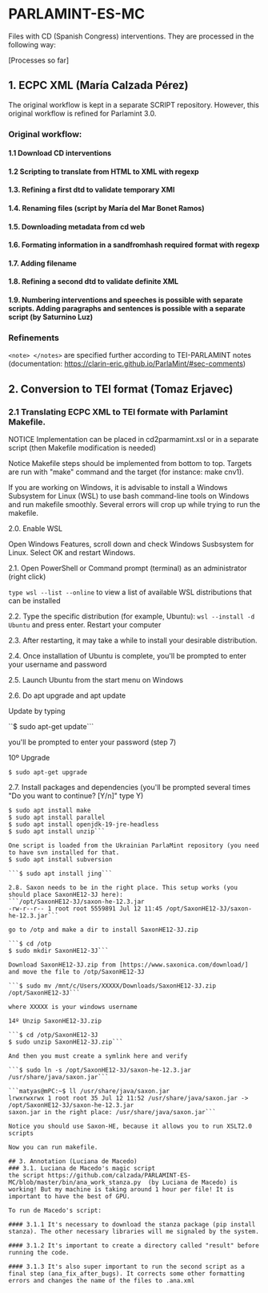# PARLAMINT-ES-MC

Files with CD (Spanish Congress) interventions. They are processed in the following way:

[Processes so far]

## 1. ECPC XML (María Calzada Pérez)
The original workflow is kept in a separate SCRIPT repository. However, this original workflow is refined for Parlamint 3.0. 

### Original workflow:
#### 1.1 Download CD interventions
#### 1.2 Scripting to translate from HTML to XML with regexp
#### 1.3. Refining a first dtd to validate temporary XMl
#### 1.4. Renaming files  (script by María del Mar Bonet Ramos)
#### 1.5. Downloading metadata from cd web
#### 1.6. Formating information in a sandfromhash required format with regexp
#### 1.7. Adding filename
#### 1.8. Refining a second dtd to validate definite XML
#### 1.9. Numbering interventions and speeches is possible with separate scripts. Adding paragraphs and sentences is possible with a separate script (by Saturnino Luz) 

### Refinements
```<note> </notes>``` are specified further according to TEI-PARLAMINT notes (documentation: https://clarin-eric.github.io/ParlaMint/#sec-comments)


## 2. Conversion to TEI format (Tomaz Erjavec)

### 2.1 Translating ECPC XML to TEI formate with Parlamint Makefile.

NOTICE Implementation can be placed in cd2parmamint.xsl or in a separate script (then Makefile modification is needed)

Notice Makefile steps should be implemented from bottom to top. Targets are run with "make" command and the target (for instance: make cnv1).

If you are working on Windows, it is advisable to install a Windows Subsystem for Linux (WSL) to use bash command-line tools on Windows and run makefile smoothly. Several errors will crop up while trying to run the makefile.

2.0. Enable WSL

Open Windows Features, scroll down and check Windows Susbsystem for Linux. Select OK and restart Windows.

2.1. Open PowerShell or Command prompt (terminal) as an administrator (right click)

```type wsl --list --online``` to view a list of available WSL distributions that can be installed

2.2. Type the specific distribution (for example, Ubuntu): ```wsl --install -d Ubuntu``` and press enter. Restart your computer

2.3. After restarting, it may take a while to install your desirable distribution.

2.4. Once installation of Ubuntu is complete, you'll be prompted to enter your username and password

2.5. Launch Ubuntu from the start menu on Windows

2.6. Do apt upgrade and apt update

Update by typing

``$ sudo apt-get update```

you'll be prompted to enter your password (step 7)

10º Upgrade

```$ sudo apt-get upgrade```

2.7. Install packages and dependencies (you'll be prompted several times "Do you want to continue? [Y/n]"
type Y)

```$ sudo apt install moreutils
$ sudo apt install make
$ sudo apt install parallel
$ sudo apt install openjdk-19-jre-headless
$ sudo apt install unzip```

One script is loaded from the Ukrainian ParlaMint repository (you need to have svn installed for that.
$ sudo apt install subversion

```$ sudo apt install jing```

2.8. Saxon needs to be in the right place. This setup works (you should place SaxonHE12-3J here):
```/opt/SaxonHE12-3J/saxon-he-12.3.jar
-rw-r--r-- 1 root root 5559891 Jul 12 11:45 /opt/SaxonHE12-3J/saxon-he-12.3.jar```

go to /otp and make a dir to install SaxonHE12-3J.zip

```$ cd /otp
$ sudo mkdir SaxonHE12-3J```

Download SaxonHE12-3J.zip from [https://www.saxonica.com/download/] and move the file to /otp/SaxonHE12-3J

```$ sudo mv /mnt/c/Users/XXXXX/Downloads/SaxonHE12-3J.zip /opt/SaxonHE12-3J```

where XXXXX is your windows username

14º Unzip SaxonHE12-3J.zip

```$ cd /otp/SaxonHE12-3J
$ sudo unzip SaxonHE12-3J.zip```

And then you must create a symlink here and verify

```$ sudo ln -s /opt/SaxonHE12-3J/saxon-he-12.3.jar /usr/share/java/saxon.jar```

```matyas@mPC:~$ ll /usr/share/java/saxon.jar
lrwxrwxrwx 1 root root 35 Jul 12 11:52 /usr/share/java/saxon.jar -> /opt/SaxonHE12-3J/saxon-he-12.3.jar
saxon.jar in the right place: /usr/share/java/saxon.jar```

Notice you should use Saxon-HE, because it allows you to run XSLT2.0 scripts

Now you can run makefile.

## 3. Annotation (Luciana de Macedo)
### 3.1. Luciana de Macedo's magic script
the script https://github.com/calzada/PARLAMINT-ES-MC/blob/master/bin/ana_work_stanza.py  (by Luciana de Macedo) is working! But my machine is taking around 1 hour per file! It is important to have the best of GPU.

To run de Macedo's script: 

#### 3.1.1 It's necessary to download the stanza package (pip install stanza). The other necessary libraries will me signaled by the system.

#### 3.1.2 It's important to create a directory called "result" before running the code.

#### 3.1.3 It's also super important to run the second script as a final step (ana_fix_after_bugs). It corrects some other formatting errors and changes the name of the files to .ana.xml

